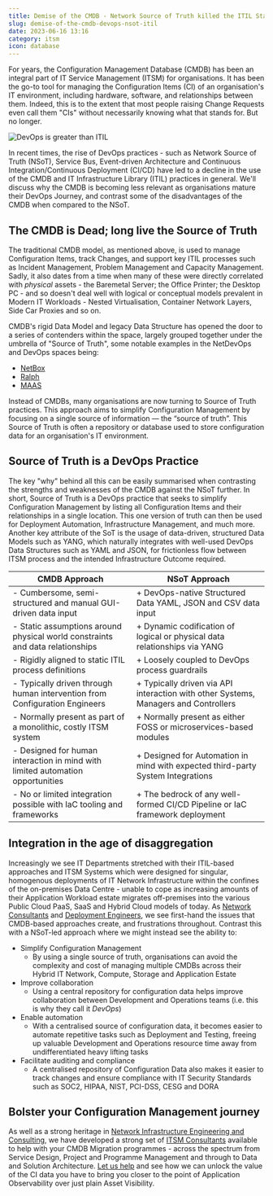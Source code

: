 ```yaml
---
title: Demise of the CMDB - Network Source of Truth killed the ITIL Star
slug: demise-of-the-cmdb-devops-nsot-itil
date: 2023-06-16 13:16
category: itsm
icon: database
---
```


For years, the Configuration Management Database (CMDB) has been an integral part of IT Service Management (ITSM) for organisations. It has been the go-to tool for managing the Configuration Items (CI) of an organisation's IT environment, including hardware, software, and relationships between them. Indeed, this is to the extent that most people raising Change Requests even call them "CIs" without necessarily knowing what that stands for. But no longer.

![DevOps is greater than ITIL](/img/devops-vs-itil.jpg)

In recent times, the rise of DevOps practices - such as Network Source of Truth (NSoT), Service Bus, Event-driven Architecture and Continuous Integration/Continuous Deployment (CI/CD) have led to a decline in the use of the CMDB and IT Infrastructure Library (ITIL) practices in general. We'll discuss why the CMDB is becoming less relevant as organisations mature their DevOps Journey, and contrast some of the disadvantages of the CMDB when compared to the NSoT.

## The CMDB is Dead; long live the Source of Truth
The traditional CMDB model, as mentioned above, is used to manage Configuration Items, track Changes, and support key ITIL processes such as Incident Management, Problem Management and Capacity Management. Sadly, it also dates from a time when many of these were directly correlated with _physical_ assets - the Baremetal Server; the Office Printer; the Desktop PC - and so doesn't deal well with logical or conceptual models prevalent in Modern IT Workloads - Nested Virtualisation, Container Network Layers, Side Car Proxies and so on.

CMDB's rigid Data Model and legacy Data Structure has opened the door to a series of contenders within the space, largely grouped together under the umbrella of "Source of Truth", some notable examples in the NetDevOps and DevOps spaces being:

* [NetBox](https://netbox.dev)
* [Ralph](https://ralph.allegro.tech)
* [MAAS](https://maas.io)

Instead of CMDBs, many organisations are now turning to Source of Truth practices. This approach aims to simplify Configuration Management by focusing on a single source of information — the “source of truth”. This Source of Truth is often a repository or database used to store configuration data for an organisation's IT environment.

## Source of Truth is a DevOps Practice
The key "why" behind all this can be easily summarised when contrasting the strengths and weaknesses of the CMDB against the NSoT further. In short, Source of Truth is a DevOps practice that seeks to simplify Configuration Management by listing all Configuration Items and their relationships in a single location. This one version of truth can then be used for Deployment Automation, Infrastructure Management, and much more. Another key attribute of the SoT is the usage of data-driven, structured Data Models such as YANG, which naturally integrates with well-used DevOps Data Structures such as YAML and JSON, for frictionless flow between ITSM process and the intended Infrastructure Outcome required.

| CMDB Approach | NSoT Approach |
| ------------- | ------------- |
| - Cumbersome, semi-structured and manual GUI-driven data input | + DevOps-native Structured Data YAML, JSON and CSV data input |
| - Static assumptions around physical world constraints and data relationships | + Dynamic codification of logical or physical data relationships via YANG |
| - Rigidly aligned to static ITIL process definitions | + Loosely coupled to DevOps process guardrails |
| - Typically driven through human intervention from Configuration Engineers | + Typically driven via API interaction with other Systems, Managers and Controllers |
| - Normally present as part of a monolithic, costly ITSM system | + Normally present as either FOSS or microservices-based modules |
| - Designed for human interaction in mind with limited automation opportunities | + Designed for Automation in mind with expected third-party System Integrations |
| - No or limited integration possible with IaC tooling and frameworks | + The bedrock of any well-formed CI/CD Pipeline or IaC framework deployment |

## Integration in the age of disaggregation
Increasingly we see IT Departments stretched with their ITIL-based approaches and ITSM Systems which were designed for singular, homogenous deployments of IT Network Infrastructure within the confines of the on-premises Data Centre - unable to cope as increasing amounts of their Application Workload estate migrates off-premises into the various Public Cloud PaaS, SaaS and Hybrid Cloud models of today. As [Network Consultants](https://www.caci.co.uk/services/network-infrastructure-consulting/) and [Deployment Engineers](https://www.caci.co.uk/services/network-infrastructure-consulting/), we see first-hand the issues that CMDB-based approaches create, and frustrations throughout. Contrast this with a NSoT-led approach where we might instead see the ability to:

* Simplify Configuration Management
    * By using a single source of truth, organisations can avoid the complexity and cost of managing multiple CMDBs across their Hybrid IT Network, Compute, Storage and Application Estate
* Improve collaboration
    * Using a central repository for configuration data helps improve collaboration between Development and Operations teams (i.e. this is why they call it _DevOps_)
* Enable automation
    * With a centralised source of configuration data, it becomes easier to automate repetitive tasks such as Deployment and Testing, freeing up valuable Development and Operations resource time away from undifferentiated heavy lifting tasks
* Facilitate auditing and compliance
    * A centralised repository of Configuration Data also makes it easier to track changes and ensure compliance with IT Security Standards such as SOC2, HIPAA, NIST, PCI-DSS, CESG and DORA

## Bolster your Configuration Management journey
As well as a strong heritage in [Network Infrastructure Engineering and Consulting](https://www.caci.co.uk/services/network-infrastructure-consulting/), we have developed a strong set of [ITSM Consultants](https://www.caci.co.uk/services/data-management/) available to help with your CMDB Migration programmes - across the spectrum from Service Design, Project and Programme Management and through to Data and Solution Architecture. [Let us help](https://www.caci.co.uk/contact/#contact-form) and see how we can unlock the value of the CI data you have to bring you closer to the point of Application Observability over just plain Asset Visibility.